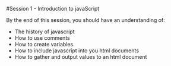 #Session 1 - Introduction to javaScript

By the end of this session, you should have an understanding of:

* The history of javascript
* How to use comments
* How to create variables
* How to include javascript into you html documents
* How to gather and output values to an html document  